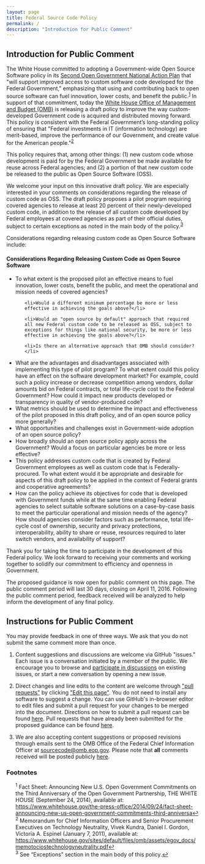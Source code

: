 ```yaml
---
layout: page
title: Federal Source Code Policy
permalink: /
description: "Introduction for Public Comment"
---
```


## Introduction for Public Comment

The White House committed to adopting a Government-wide Open Source Software policy in its [Second Open Government National Action Plan](https://www.whitehouse.gov/sites/default/files/microsites/ostp/new_nap_commitments_report_092314.pdf) that "will support improved access to custom software code developed for the Federal Government," emphasizing that using and contributing back to open source software can fuel innovation, lower costs, and benefit the public.<sup id="fnr1"><a href="#fn1">1</a></sup>  In support of that commitment, today the [White House Office of Management and Budget (OMB)](https://www.whitehouse.gov/omb/) is releasing a draft policy to improve the way custom-developed Government code is acquired and distributed moving forward. This policy is consistent with the Federal Government’s long-standing policy of ensuring that "Federal investments in IT (information technology) are merit-based, improve the performance of our Government, and create value for the American people."<sup id="fnr2"><a href="#fn2">2</a></sup>

This policy requires that, among other things: (1) new custom code whose development is paid for by the Federal Government be made available for reuse across Federal agencies; and (2) a portion of that new custom code be released to the public as Open Source Software (OSS).

We welcome your input on this innovative draft policy. We are especially interested in your comments on considerations regarding the release of custom code as OSS. The draft policy proposes a pilot program requiring covered agencies to release at least 20 percent of their newly-developed custom code, in addition to the release of all custom code developed by Federal employees at covered agencies as part of their official duties, subject to certain exceptions as noted in the main body of the policy.<sup id="fnr3"><a href="#fn3">3</a></sup>

Considerations regarding releasing custom code as Open Source Software include:

<div class="custom_code">

<h4><span>Considerations Regarding Releasing Custom Code as Open Source Software</span></h4>

<ul>
  <li>To what extent is the proposed pilot an effective means to fuel innovation, lower costs, benefit the public, and meet the operational and mission needs of covered agencies?</li>

  <ul>

    <li>Would a different minimum percentage be more or less effective in achieving the goals above?</li>

    <li>Would an "open source by default" approach that required all new Federal custom code to be released as OSS, subject to exceptions for things like national security, be more or less effective in achieving the goals above?</li>

    <li>Is there an alternative approach that OMB should consider?</li>
  </ul>

  <li>What are the advantages and disadvantages associated with implementing this type of pilot program? To what extent could this policy have an effect on the software development market? For example, could such a policy increase or decrease competition among vendors, dollar amounts bid on Federal contracts, or total life-cycle cost to the Federal Government? How could it impact new products developed or transparency in quality of vendor-produced code?</li>

  <li>What metrics should be used to determine the impact and effectiveness of the pilot proposed in this draft policy, and of an open source policy more generally?</li>

  <li>What opportunities and challenges exist in Government-wide adoption of an open source policy?</li>

  <li>How broadly should an open source policy apply across the Government? Would a focus on particular agencies be more or less effective?</li>

  <li>This policy addresses custom code that is created by Federal Government employees as well as custom code that is Federally-procured. To what extent would it be appropriate and desirable for aspects of this draft policy to be applied in the context of Federal grants and cooperative agreements?</li>

  <li>How can the policy achieve its objectives for code that is developed with Government funds while at the same time enabling Federal agencies to select suitable software solutions on a case-by-case basis to meet the particular operational and mission needs of the agency? How should agencies consider factors such as performance, total life-cycle cost of ownership, security and privacy protections, interoperability, ability to share or reuse, resources required to later switch vendors, and availability of support?</li>

</ul>

</div>

Thank you for taking the time to participate in the development of this Federal policy. We look forward to receiving your comments and working together to solidify our commitment to efficiency and openness in Government.

The proposed guidance is now open for public comment on this page. The public comment period will last 30 days, closing on April 11, 2016. Following the public comment period, feedback received will be analyzed to help inform the development of any final policy.

## Instructions for Public Comment

You may provide feedback in one of three ways. We ask that you do not submit the same comment more than once.

1. Content suggestions and discussions are welcome via GitHub "issues." Each issue is a conversation initiated by a member of the public. We encourage you to browse and [participate in discussions](https://github.com/whitehouse/source-code-policy/issues) on existing issues, or start a new conversation by opening a new issue.

2. Direct changes and line edits to the content are welcome through ["pull requests"](https://help.github.com/articles/creating-a-pull-request) by clicking ["Edit this page"](https://github.com/whitehouse/source-code-policy/edit/gh-pages/pages/index.md). You do not need to install any software to suggest a change. You can use GitHub's in-browser editor to edit files and submit a pull request for your changes to be merged into the document. Directions on how to submit a pull request can be found [here](https://help.github.com/articles/creating-a-pull-request). Pull requests that have already been submitted for the proposed guidance can be found [here](https://github.com/whitehouse/source-code-policy/pulls).

3. We are also accepting content suggestions or proposed revisions through emails sent to the OMB Office of the Federal Chief Information Officer at [sourcecode@omb.eop.gov](mailto:sourcecode@omb.eop.gov). Please note that **all** comments received will be posted publicly [here](https://github.com/whitehouse/source-code-policy/issues/new).

### Footnotes

<ul style="list-style-type:none">

<li id="fn1"><sup>1</sup> Fact Sheet: Announcing New U.S. Open Government Commitments on the Third Anniversary of the Open Government Partnership, THE WHITE HOUSE (September 24, 2014), available at: <a href="https://www.whitehouse.gov/the-press-office/2014/09/24/fact-sheet-announcing-new-us-open-government-commitments-third-anniversa">https://www.whitehouse.gov/the-press-office/2014/09/24/fact-sheet-announcing-new-us-open-government-commitments-third-anniversa</a><a href="#fnr1">&#8617;</a></li>
<li id="fn2"><sup>2</sup> Memorandum for Chief Information Officers and Senior Procurement Executives on Technology Neutrality, Vivek Kundra, Daniel I. Gordon, Victoria A. Espinel (January 7, 2011), available at: <a href="https://www.whitehouse.gov/sites/default/files/omb/assets/egov_docs/memotociostechnologyneutrality.pdf">https://www.whitehouse.gov/sites/default/files/omb/assets/egov_docs/memotociostechnologyneutrality.pdf</a><a href="#fnr2">&#8617;</a></li>
<li id="fn3"><sup>3</sup> See “Exceptions” section in the main body of this policy.<a href="#fnr3">&#8617;</a></li>

</ul>
